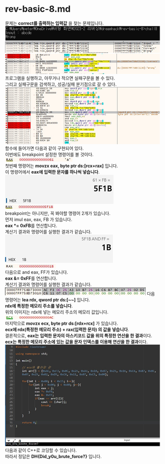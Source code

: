 # rev-basic-8.md  
문제는 **correct를 출력하는 입력값** 을 찾는 문제입니다.  
<img src="1.jpg"> <img src="2.jpg"> <img src="3.jpg">  
프로그램을 실행하고, 아무거나 적으면 실패구문을 볼 수 있다.  
그리고 실패구문을 검색하고, 성공/실패 분기점으로 갈 수 있다.  
<img src="4.jpg">  
함수에 들어가면 다음과 같이 구현되어 있다.  
이번에도 breakpoint 설정한 명령어를 볼 것이다.  
<img src="5.jpg">  
첫번째 명령어는 **movzx eax, byte ptr ds:[rcx+rax]** 입니다.  
이 명령어에서 **eax에 입력한 문자를 하나씩 넣습니다**.  
<img src="6.jpg"> <img src="7.jpg">  
breakpoint는 아니지만, 꼭 봐야할 명령어 2개가 있습니다.  
먼저 imul eax, eax, FB 가 있습니다.  
**eax *= 0xFB**를 연산합니다.  
계산기 결과와 명령어를 실행한 결과가 같습니다.  
<img src="8.jpg"> <img src="9.jpg">  
다음으로 and eax, FF가 있습니다.  
**eax &= 0xFF**를 연산합니다.  
계산기 결과와 명령어를 실행한 결과가 같습니다.  
<img src="10.jpg">
다음 명령어는 **lea rdx, qword ptr ds:[~~]** 입니다.  
**rdx에 특정한 메모리 주소를 넣습니다**.  
위의 이미지는 rdx에 넣는 메모리 주소의 메모리 값입니다.  
<img src="11.jpg">  
마지막으로 **movzx ecx, byte ptr ds:[rdx+rcx]** 가 있습니다.  
**ecx에 rdx(특정한 메모리 주소) + rax(입력한 문자) 의 값을 넣습니다**.  
결론적으로, **eax는 입력한 문자의 아스키코드 값을 위의 특정한 연산을 한 결과**이다.  
**ecx는 특정한 메모리 주소에 있는 값을 문자 인덱스를 이용해 연산을 한 결과**이다.  
<img src="12.jpg">  
다음과 같이 C++로 코딩할 수 있습니다.  
따라서 정답은 **DH{Did_y0u_brute_force?}** 입니다.  

